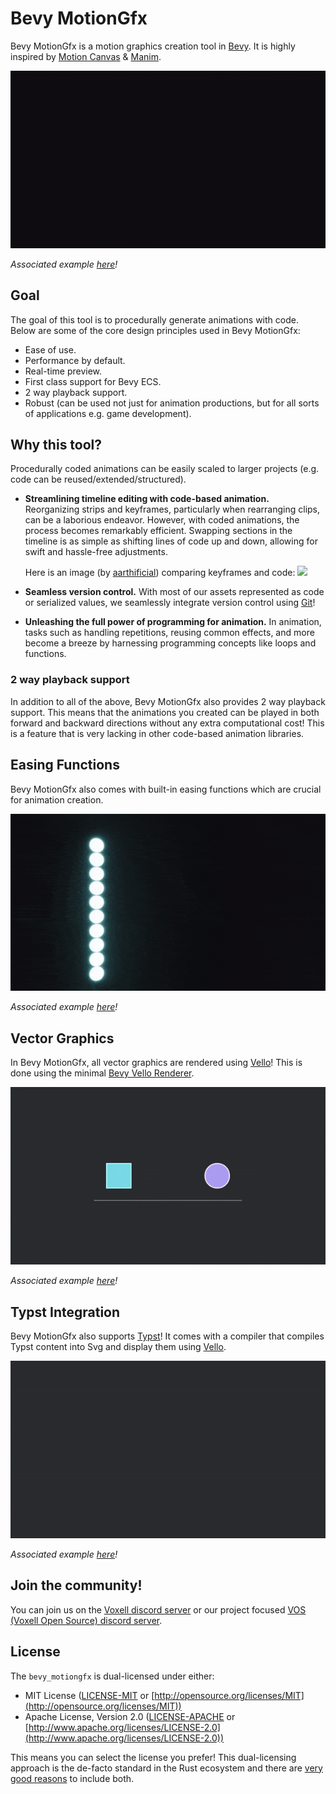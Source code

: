 # Bevy MotionGfx

Bevy MotionGfx is a motion graphics creation tool in [Bevy](https://bevyengine.org/). It is highly inspired by [Motion Canvas](https://motioncanvas.io/) & [Manim](https://www.manim.community/).

![hello_world gif](./.github/assets/hello_world.gif)

*Associated example [here](./examples/hello_world.rs)!*

## Goal

The goal of this tool is to procedurally generate animations with code. Below are some of the core design principles used in Bevy MotionGfx:

- Ease of use.
- Performance by default.
- Real-time preview.
- First class support for Bevy ECS.
- 2 way playback support.
- Robust (can be used not just for animation productions, but for all sorts of applications e.g. game development).

## Why this tool?

Procedurally coded animations can be easily scaled to larger projects (e.g. code can be reused/extended/structured).

- **Streamlining timeline editing with code-based animation.** Reorganizing strips and keyframes, particularly when rearranging clips, can be a laborious endeavor. However, with coded animations, the process becomes remarkably efficient. Swapping sections in the timeline is as simple as shifting lines of code up and down, allowing for swift and hassle-free adjustments.

  Here is an image (by [aarthificial](https://youtu.be/WTUafAwrunE)) comparing keyframes and code:
  <img src="https://i.ytimg.com/vi/WTUafAwrunE/maxresdefault.jpg" width="600"/>

- **Seamless version control.** With most of our assets represented as code or serialized values, we seamlessly integrate version control using [Git](https://git-scm.com/)!
- **Unleashing the full power of programming for animation.** In animation, tasks such as handling repetitions, reusing common effects, and more become a breeze by harnessing programming concepts like loops and functions.

### 2 way playback support

In addition to all of the above, Bevy MotionGfx also provides 2 way playback support. This means that the animations you created can be played in both forward and backward directions without any extra computational cost! This is a feature that is very lacking in other code-based animation libraries.

## Easing Functions

Bevy MotionGfx also comes with built-in easing functions which are crucial for animation creation.

![easings gif](./.github/assets/easings.gif)

*Associated example [here](./examples/easings.rs)!*

## Vector Graphics

In Bevy MotionGfx, all vector graphics are rendered using [Vello](https://github.com/linebender/vello)! This is done using the minimal [Bevy Vello Renderer](https://github.com/nixon-voxell/bevy_vello_renderer).

![vello_basic_gif](./.github/assets/vello_basic.gif)

*Associated example [here](./examples/vello_basic.rs)!*

## Typst Integration

Bevy MotionGfx also supports [Typst](https://typst.app)! It comes with a compiler that compiles Typst content into Svg and display them using [Vello](https://github.com/linebender/vello).

![typst_basic_gif](./.github/assets/typst_basic.gif)

*Associated example [here](./examples/typst_basic.rs)!*

## Join the community!

You can join us on the [Voxell discord server](https://discord.gg/WDBnuNH) or our project focused [VOS (Voxell Open Source) discord server](https://discord.gg/X3ZucbxXFc).

## License

The `bevy_motiongfx` is dual-licensed under either:

- MIT License ([LICENSE-MIT](LICENSE-MIT) or [http://opensource.org/licenses/MIT](http://opensource.org/licenses/MIT))
- Apache License, Version 2.0 ([LICENSE-APACHE](LICENSE-APACHE) or [http://www.apache.org/licenses/LICENSE-2.0](http://www.apache.org/licenses/LICENSE-2.0))

This means you can select the license you prefer!
This dual-licensing approach is the de-facto standard in the Rust ecosystem and there are [very good reasons](https://github.com/bevyengine/bevy/issues/2373) to include both.
